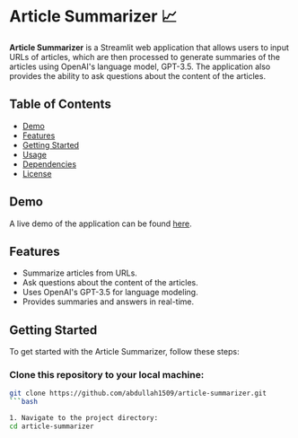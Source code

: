 # Article Summarizer 📈

**Article Summarizer** is a Streamlit web application that allows users to input URLs of articles, which are then processed to generate summaries of the articles using OpenAI's language model, GPT-3.5. The application also provides the ability to ask questions about the content of the articles.

## Table of Contents

- [Demo](#demo)
- [Features](#features)
- [Getting Started](#getting-started)
- [Usage](#usage)
- [Dependencies](#dependencies)
- [License](#license)

## Demo

A live demo of the application can be found [here](#).

## Features

- Summarize articles from URLs.
- Ask questions about the content of the articles.
- Uses OpenAI's GPT-3.5 for language modeling.
- Provides summaries and answers in real-time.

## Getting Started

To get started with the Article Summarizer, follow these steps:

### Clone this repository to your local machine:

   ```bash
   git clone https://github.com/abdullah1509/article-summarizer.git
   ```bash

1. Navigate to the project directory:
cd article-summarizer
